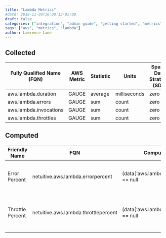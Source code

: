 ```yaml
---
title: "Lambda Metrics"
#date: 2018-11-30T16:08:13-05:00
draft: false
categories: ["integration", "admin guide", "getting started", "metrics"]
tags: ["aws", "metrics", "lambda"]
author: Lawrence Lane
---
```


## Collected
| Fully Qualified Name (FQN) | AWS Metric | Statistic | Units        | Sparse Data Strategy (SDS) | BASE | CORR |
|----------------------------|------------|-----------|--------------|----------------------------|------|------|
| aws.lambda.duration        | GAUGE      | average   | milliseconds | zero                       | yes  | yes  |
| aws.lambda.errors          | GAUGE      | sum       | count        | zero                       | no   | no   |
| aws.lambda.invocations     | GAUGE      | sum       | count        | zero                       | yes  | yes  |
| aws.lambda.throttles       | GAUGE      | sum       | count        | zero                       | no   | no   |

## Computed

| Friendly Name    | FQN                                  | Computation                                                                                                                                                                                                             | Units   | Min | Max | Description                                                                                                                                                                                                                                                                                             |
|------------------|--------------------------------------|-------------------------------------------------------------------------------------------------------------------------------------------------------------------------------------------------------------------------|---------|-----|-----|---------------------------------------------------------------------------------------------------------------------------------------------------------------------------------------------------------------------------------------------------------------------------------------------------------|
| Error Percent    | netuitive.aws.lambda.errorpercent    | (data[‘aws.lambda.invocations’] == null | data[‘aws.lambda.invocations’].actual == 0) ? 0 : (data[‘aws.lambda.errors’].actual / data[‘aws.lambda.invocations’].actual) * 100                                            | percent | 0   | 0   | The percentage of function invocations which resulted in the function returning an error.                                                                                                                                                                                                               |
| Throttle Percent | netuitive.aws.lambda.throttlepercent | (data[‘aws.lambda.invocations’] == null | data[‘aws.lambda.invocations’].actual == 0) ? 0 : (data[‘aws.lambda.throttles’].actual / (data[‘aws.lambda.invocations’].actual + data[‘aws.lambda.throttles’].actual)) * 100 | percent | 100 | 100 | The percentage of total attempted calls to the function which were throttled. Note that the AWS invocation metric does not include a count of requests which were throttled; thus, we must add “throttles” to “invocations” to get the true total number of calls for computing our percentage against. |
